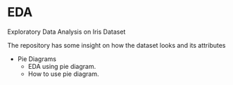 # EDA
Exploratory Data Analysis on Iris Dataset

The repository has some insight on how the dataset looks and its attributes
* Pie Diagrams
    - EDA using pie diagram.
    - How to use pie diagram.